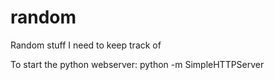 # random
Random stuff I need to keep track of

To start the python webserver:
python -m SimpleHTTPServer

